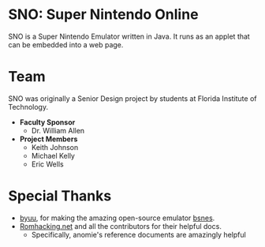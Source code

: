 # SNO: Super Nintendo Online

SNO is a Super Nintendo Emulator written in Java. It runs as an applet that can be embedded into a web page.

# Team

SNO was originally a Senior Design project by students at Florida Institute of Technology.

 * **Faculty Sponsor**
   * Dr. William Allen
 * **Project Members**
   * Keith Johnson
   * Michael Kelly
   * Eric Wells
   
# Special Thanks

 * [byuu](http://byuu.org/), for making the amazing open-source emulator [bsnes](http://byuu.org/bsnes/).
 * [Romhacking.net](http://www.romhacking.net/) and all the contributors for their helpful docs.
   * Specifically, anomie's reference documents are amazingly helpful